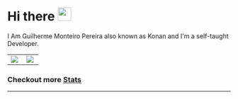 # Hi there <img src="https://raw.githubusercontent.com/MartinHeinz/MartinHeinz/master/wave.gif" width="30px">

I Am Guilherme Monteiro Pereira also known as Konan and I'm a self-taught Developer.

<table>
  <tr>
    <td><img align="left" src="https://github-readme-stats.vercel.app/api/top-langs/?username=GMkonan&exclude_repo=Senac-Projeto&theme=cobalt" /></td>
    <td><img align="left" src="https://github-readme-stats.vercel.app/api?username=GMkonan&count_private=true&show_icons=true&theme=cobalt" /></td>
  </tr>
</table>

### Checkout more [Stats](https://profile-summary-for-github.com/user/GMkonan)

------


<!--
**GMkonan/GMkonan** is a ✨ _special_ ✨ repository because its `README.md` (this file) appears on your GitHub profile.

Here are some ideas to get you started:

- 🔭 I’m currently working on ...
- 🌱 I’m currently learning ...
- 👯 I’m looking to collaborate on ...
- 🤔 I’m looking for help with ...
- 💬 Ask me about ...
- 📫 How to reach me: ...
- 😄 Pronouns: ...
- ⚡ Fun fact: ...

Forma de organizar pins caso queira botar algum dps
<a href="https://github.com/anuraghazra/github-readme-stats">
  <img align="center" src="https://github-readme-stats.vercel.app/api/pin/?username=anuraghazra&repo=github-readme-stats" />
</a>
<a href="https://github.com/anuraghazra/convoychat">
  <img align="center" src="https://github-readme-stats.vercel.app/api/pin/?username=anuraghazra&repo=convoychat" />
</a>
-->

